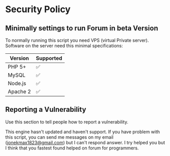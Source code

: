 # Security Policy

## Minimally settings to run Forum in beta Version

To normally running this script you need VPS (virtual Private server). 
Software on the server need this minimal specifications:

| Version | Supported          |
| ------- | ------------------ |
| PHP 5+  | :white_check_mark: |
| MySQL   | :white_check_mark:                |
| Node.js | :white_check_mark: |
| Apache 2   | :white_check_mark:                |

## Reporting a Vulnerability

Use this section to tell people how to report a vulnerability.

This engine hasn't updated and haven't support. If you have problem with this script, you can send me messages
on my email (jonekmax1823@gmail.com) but I can't respond answer. I try helped you but I think that you fastest found helped on forum for programmers.

